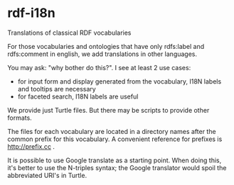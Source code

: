 rdf-i18n
========

Translations of classical RDF vocabularies

For those vocabularies and ontologies that have only
rdfs:label and rdfs:comment in english, we add translations in other
languages.

You may ask: "why bother do this?".
I see at least 2 use cases:

- for input form and display generated from the vocabulary, I18N
labels and tooltips are necessary
- for faceted search, I18N labels are useful

We provide just Turtle files.
But there may be scripts to provide other formats.

The files for each vocabulary are located in a directory names after the common prefix for this vocabulary.
A convenient reference for prefixes is http://prefix.cc .

It is possible to use Google translate as a starting point.
When doing this, it's better to use the N-triples syntax; the Google translator would spoil the abbreviated URI's in Turtle.

